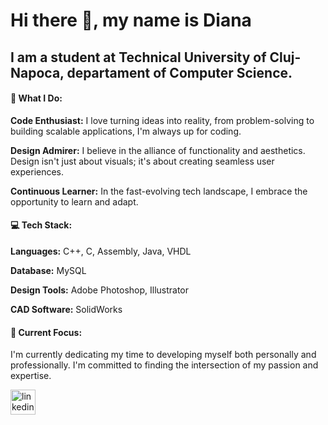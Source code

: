 # Hi there 👋, my name is Diana
## I am a student at Technical University of Cluj-Napoca, departament of Computer Science.
#### 🚀 What I Do:

**Code Enthusiast:** I love turning ideas into reality, from problem-solving to building scalable applications, I'm always up for coding.

**Design Admirer:** I believe in the alliance of functionality and aesthetics. Design isn't just about visuals; it's about creating seamless user experiences.

**Continuous Learner:** In the fast-evolving tech landscape, I embrace the opportunity to learn and adapt. 

#### 💻 Tech Stack:

**Languages:** C++, C, Assembly, Java, VHDL

**Database:** MySQL

**Design Tools:** Adobe Photoshop, Illustrator

**CAD Software:** SolidWorks


#### 🌱 Current Focus: 

I'm currently dedicating my time to developing myself both personally and professionally. I'm committed to finding the intersection of my passion and expertise.



[<img src='https://cdn.jsdelivr.net/npm/simple-icons@3.0.1/icons/linkedin.svg' alt='linkedin' height='40'>](https://www.linkedin.com/in/diana-dinc%C4%83-55632126a/)  

